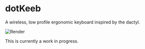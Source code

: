 # dotKeeb
A wireless, low profile ergonomic keyboard inspired by the dactyl. 

![Render](assets/render.png)

This is currently a work in progress.
